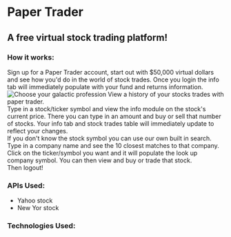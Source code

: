 # Paper Trader  
## A free virtual stock trading platform! 
  
### How it works:
Sign up for a Paper Trader account, start out with $50,000 virtual dollars and see how you'd do in the world of stock trades. Once you login the info tab will immediately populate with your fund and returns information.  
![Choose your galactic profession](https://github.com/annestarley/Paper-Trader-frontend-mdbootstraps/blob/master/images/paper-trader-login.gif)
View a history of your stocks trades with paper trader.  
Type in a stock/ticker symbol and view the info module on the stock's current price. There you can type in an amount and buy or sell that number of stocks. Your info tab and stock trades table will immediately update to reflect your changes.  
If you don't know the stock symbol you can use our own built in search. Type in a company name and see the 10 closest matches to that company. Click on the ticker/symbol you want and it will populate the look up company symbol. You can then view and buy or trade that stock.  
Then logout! 

### APIs Used:  
* Yahoo stock   
* New Yor stock   
  
  
### Technologies Used:

